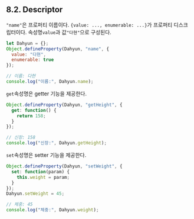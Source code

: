 ## 8.2. Descriptor

`"name"`은 프로퍼티 이름이다. `{value: ..., enumerable: ...}`가 프로퍼티 디스크립터이다. 속성명`value`과 값`"다현"`으로 구성된다. 
```js
let Dahyun = {};
Object.defineProperty(Dahyun, "name", {
  value: "다현",
  enumerable: true
});

// 이름: 다현
console.log("이름:", Dahyun.name);
```

`get`속성명은 getter 기능을 제공한다.
```js
Object.defineProperty(Dahyun, "getHeight", {
  get: function() {
    return 158;
  }
});

// 신장: 158
console.log("신장:", Dahyun.getHeight);
```

`set`속성명은 setter 기능을 제공한다.
```js
Object.defineProperty(Dahyun, "setWeight", {
  set: function(param) {
    this.weight = param;
  }
});
Dahyun.setWeight = 45;

// 체중: 45
console.log("체중:", Dahyun.weight);
```

